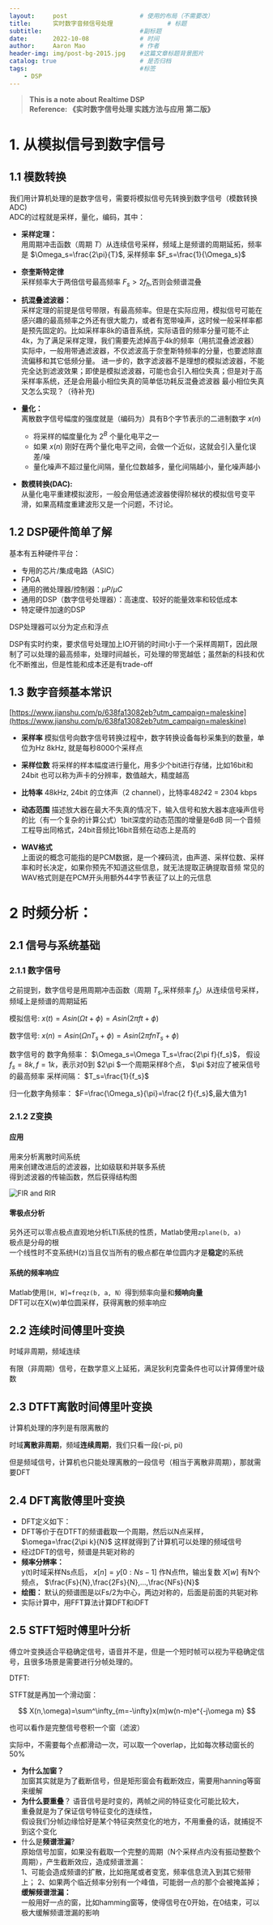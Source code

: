 ```yaml
---
layout:     post                    # 使用的布局（不需要改）
title:      实时数字音频信号处理               # 标题 
subtitle:                           #副标题
date:       2022-10-08              # 时间
author:     Aaron Mao               # 作者
header-img: img/post-bg-2015.jpg    #这篇文章标题背景图片
catalog: true                       # 是否归档
tags:                               #标签
    - DSP
---
```


<head>
    <script src="https://cdn.mathjax.org/mathjax/latest/MathJax.js?config=TeX-AMS-MML_HTMLorMML" type="text/javascript"></script>
    <script type="text/x-mathjax-config">
        MathJax.Hub.Config({
            tex2jax: {
            skipTags: ['script', 'noscript', 'style', 'textarea', 'pre'],
            inlineMath: [['$','$']]
            }
        });
    </script>
</head>


> **This is a note about Realtime DSP**  
> **Reference: 《实时数字信号处理 实践方法与应用 第二版》**

# 1. 从模拟信号到数字信号

## 1.1 模数转换

我们用计算机处理的是数字信号，需要将模拟信号先转换到数字信号（模数转换ADC)  
ADC的过程就是采样，量化，编码，其中：

- **采样定理：**  
用周期冲击函数（周期 $T$）从连续信号采样，频域上是频谱的周期延拓，频率是 $\Omega_s=\frac{2\pi}{T}$, 采样频率 $F_s=\frac{1}{\Omega_s}$

- **奈奎斯特定律**  
采样频率大于两倍信号最高频率 $F_s > 2 f_h$,否则会频谱混叠

- **抗混叠滤波器：**  
采样定理的前提是信号带限，有最高频率。但是在实际应用，模拟信号可能在感兴趣的最高频率之外还有很大能力，或者有宽带噪声，这时候一般采样率都是预先固定的。比如采样率8k的语音系统，实际语音的频率分量可能不止4k，为了满足采样定理，我们需要先滤掉高于4k的频率（用抗混叠滤波器）
实际中，一般用带通滤波器，不仅滤波高于奈奎斯特频率的分量，也要滤除直流偏移和其它低频分量。
进一步的，数字滤波器不是理想的模拟滤波器，不能完全达到滤波效果；即使是模拟滤波器，可能也会引入相位失真；但是对于高采样率系统，还是会用最小相位失真的简单低功耗反混叠滤波器
最小相位失真又怎么实现？（待补充)

- **量化：**  
离散数字信号幅度的强度就是（编码为）具有B个字节表示的二进制数字 $x(n)$
  - 将采样的幅度量化为 $2^B$ 个量化电平之一
  - 如果 $x(n)$ 刚好在两个量化电平之间，会做一个近似，这就会引入量化误差/噪
  - 量化噪声不超过量化间隔，量化位数越多，量化间隔越小，量化噪声越小

- **数模转换(DAC):**  
从量化电平重建模拟波形，一般会用低通滤波器使得阶梯状的模拟信号变平滑，如果高精度重建波形又是一个问题，不讨论。

## 1.2 DSP硬件简单了解

基本有五种硬件平台：

- 专用的芯片/集成电路（ASIC）
- FPGA
- 通用的微处理器/控制器：$\mu P / \mu C$
- 通用的DSP（数字信号处理器）：高速度、较好的能量效率和较低成本
- 特定硬件加速的DSP

DSP处理器可以分为定点和浮点

DSP有实时约束，要求信号处理加上IO开销的时间t小于一个采样周期T，因此限制了可以处理的最高频率，处理时间越长，可处理的带宽越低；虽然新的科技和优化不断推出，但是性能和成本还是有trade-off

## 1.3 数字音频基本常识

[https://www.jianshu.com/p/638fa13082eb?utm_campaign=maleskine](https://www.jianshu.com/p/638fa13082eb?utm_campaign=maleskine)

- **采样率**
模拟信号向数字信号转换过程中，数字转换设备每秒采集到的数量，单位为Hz
8kHz, 就是每秒8000个采样点

- **采样位数**
将采样的样本幅度进行量化，用多少个bit进行存储，比如16bit和24bit
也可以称为声卡的分辨率，数值越大，精度越高

- **比特率**
48kHz, 24bit 的立体声（2 channel），比特率48*24*2 = 2304 kbps

- **动态范围**
描述放大器在最大不失真的情况下，输入信号和放大器本底噪声信号的比（有一个复杂的计算公式）1bit深度的动态范围的增量是6dB
同一个音频工程导出同格式，24bit音频比16bit音频在动态上是高的

- **WAV格式**  
上面说的概念可能指的是PCM数据，是一个裸码流，由声道、采样位数、采样率和时长决定，如果你预先不知道这些信息，就无法提取正确提取音频
常见的WAV格式则是在PCM开头用额外44字节表征了以上的元信息

# 2 时频分析：

## 2.1 信号与系统基础

### 2.1.1 数字信号

之前提到，数字信号是用周期冲击函数（周期 $T_s$,采样频率 $f_s$）从连续信号采样，频域上是频谱的周期延拓

模拟信号:  $x(t)=Asin(\Omega t+\phi)=Asin(2\pi ft+\phi)$

数字信号:  $x(n)=Asin(\Omega nT_s+\phi)=Asin(2\pi fnT_s+\phi)$

数字信号的 数字角频率： $\Omega_s=\Omega T_s=\frac{2\pi f}{f_s}$，
假设 $f_s=8k, f=1k$，表示对0到 $2\pi $一个周期采样8个点， $\pi $对应了被采信号的最高频率
采样间隔： $T_s=\frac{1}{f_s}$

归一化数字角频率： $F=\frac{\Omega_s}{\pi}=\frac{2 f}{f_s}$,最大值为1

### 2.1.2 Z变换

#### 应用

用来分析离散时间系统  
用来创建改进后的滤波器，比如级联和并联多系统  
得到滤波器的传输函数，然后获得结构图

![FIR and RIR](itsMao.github.io/_posts/2022-10-08-img/212.jpeg)

#### 零极点分析

另外还可以零点极点直观地分析LTI系统的性质，Matlab使用`zplane(b, a)`  
极点是分母的根  
一个线性时不变系统H(z)当且仅当所有的极点都在单位圆内才是**稳定**的系统

#### 系统的频率响应

Matlab使用`[H, W]=freqz(b, a, N）`得到频率向量和**频响向量**  
DFT可以在X(w)单位圆采样，获得离散的频率响应


## 2.2 连续时间傅里叶变换

时域非周期，频域连续

有限（非周期）信号，在数学意义上延拓，满足狄利克雷条件也可以计算傅里叶级数

## 2.3 DTFT离散时间傅里叶变换

计算机处理的序列是有限离散的

时域**离散非周期**，频域**连续周期**，我们只看一段(-pi, pi)

但是频域信号，计算机也只能处理离散的一段信号（相当于离散非周期），那就需要DFT

## 2.4 DFT离散傅里叶变换

- DFT定义如下：
- DFT等价于在DTFT的频谱截取一个周期，然后以N点采样， $\omega=\frac{2\pi k}{N}$ 这样就得到了计算机可以处理的频域信号
- 经过DFT的信号，频谱是共轭对称的
- **频率分辨率：**  
y(t)时域采样Ns点后， $x[n]=y[0:Ns-1]$
作N点fft，输出复数 $X[w]$ 有N个频点， $\frac{Fs}{N},\frac{2Fs}{N},...,\frac{NFs}{N}$
- **绘图：**
默认的频谱图是以Fs/2为中心，两边对称的，后面是前面的共轭对称
- 实际计算中，用FFT算法计算DFT和iDFT


## 2.5 STFT短时傅里叶分析

傅立叶变换适合平稳确定信号，语音并不是，但是一个短时帧可以视为平稳确定信号，且很多场景是需要进行分帧处理的。

DTFT:

STFT就是再加一个滑动窗：

$$
X(n,\omega)=\sum^\infty_{m=-\infty}x(m)w(n-m)e^{-j\omega m}
$$

也可以看作是完整信号卷积一个窗（滤波）

实际中，不需要每个点都滑动一次，可以取一个overlap，比如每次移动窗长的50%



- **为什么加窗？**  
加窗其实就是为了截断信号，但是矩形窗会有截断效应，需要用hanning等窗来缓解
- **为什么要重叠**？
语音信号是时变的，两帧之间的特征变化可能比较大，  
重叠就是为了保证信号特征变化的连续性，  
假设我们分帧边缘恰好是某个特征突然变化的地方，不用重叠的话，就捕捉不到这个变化
- 什么是**频谱泄漏**?  
原始信号加窗，如果没有截取一个完整的周期（N个采样点内没有振动整数个周期），产生截断效应，造成频谱泄漏：  
1、可能会造成频谱的扩散，比如拖尾或者变宽，频率信息流入到其它频带上； 
2、如果两个临近频率分别有一个峰值，可能弱一点的那个会被掩盖掉； 
**缓解频谱泄漏：**  
一般用好一点的窗，比如hamming窗等，使得信号在0开始，在0结束，可以极大缓解频谱泄漏的影响